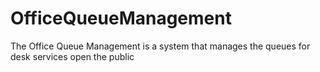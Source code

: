 # OfficeQueueManagement
The Office Queue Management is a system that manages the queues for desk services open the public
